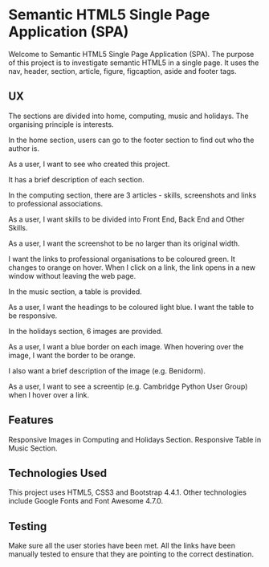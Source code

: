 # Semantic HTML5 Single Page Application (SPA)

Welcome to Semantic HTML5 Single Page Application (SPA).  The purpose of this project is to investigate semantic HTML5 in a single page.
It uses the nav, header, section, article, figure, figcaption, aside and footer tags.

## UX

The sections are divided into home, computing, music and holidays.  The organising principle is interests.

In the home section, users can go to the footer section to find out who the author is.

As a user, I want to see who created this project.

It has a brief description of each section.

In the computing section, there are 3 articles - skills, screenshots and links to professional associations.

As a user, I want skills to be divided into Front End, Back End and Other Skills.

As a user, I want the screenshot to be no larger than its original width.

I want the links to professional organisations to be coloured green.  It changes to orange on hover.
When I click on a link, the link opens in a new window without leaving the web page.

In the music section, a table is provided.

As a user, I want the headings to be coloured light blue.  I want the table to be responsive.

In the holidays section, 6 images are provided.

As a user, I want a blue border on each image.  When hovering over the image, I want
the border to be orange.

I also want a brief description of the image (e.g. Benidorm).

As a user, I want to see a screentip (e.g. Cambridge Python User Group) when I hover over a link.

## Features

Responsive Images in Computing and Holidays Section.
Responsive Table in Music Section.

## Technologies Used

This project uses HTML5, CSS3 and Bootstrap 4.4.1.  Other technologies include
Google Fonts and Font Awesome 4.7.0.

## Testing

Make sure all the user stories have been met.  All the links have been manually
tested to ensure that they are pointing to the correct destination.





